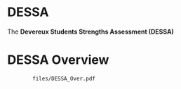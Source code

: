 # DESSA

The **Devereux Students Strengths Assessment (DESSA)**

# DESSA Overview

```pdf
		files/DESSA_Over.pdf
```

